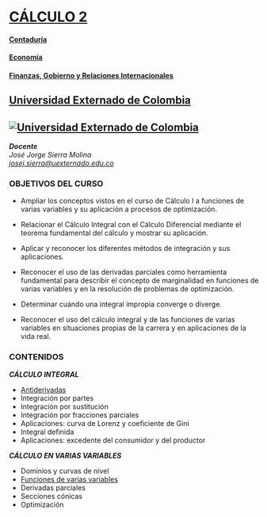 # [CÁLCULO 2](https://twitter.com/Calculo2_UEC)
#### [Contaduría](https://www.uexternado.edu.co/contaduria-publica/)
#### [Economía](https://www.uexternado.edu.co/economia/)
#### [Finanzas, Gobierno y Relaciones Internacionales](https://www.uexternado.edu.co/finanzas-gobierno-y-relaciones-internacionales/)
## [Universidad Externado de Colombia](https://www.uexternado.edu.co/)
## [![Universidad Externado de Colombia](https://www.uexternado.edu.co/wp-content/themes/externado_theme/images/logo-uec.svg)](https://www.uexternado.edu.co/)
 
***Docente***  
*José Jorge Sierra Molina*  
*josej.sierra@uexternado.edu.co*

### OBJETIVOS DEL CURSO
*	Ampliar los conceptos vistos en el curso de Cálculo I a funciones de varias variables y su aplicación a procesos de optimización.

*	Relacionar el Cálculo Integral con el Cálculo Diferencial mediante el teorema fundamental del cálculo y mostrar su aplicación. 

*	Aplicar y reconocer los diferentes métodos de integración y sus aplicaciones.

*	Reconocer el uso de las derivadas parciales como herramienta fundamental para describir el concepto de marginalidad en funciones de varias variables y en la resolución de problemas de optimización.

*	Determinar cuándo una integral impropia converge o diverge.

*	Reconocer el uso del cálculo integral y de las funciones de varias variables en situaciones propias de la carrera y en aplicaciones de la vida real.

### CONTENIDOS

  ***CÁLCULO INTEGRAL***
  * [Antiderivadas](Antiderivadas.html)
  * Integración por partes
  * Integración por sustitución
  * Integración por fracciones parciales
  * Aplicaciones: curva de Lorenz y coeficiente de Gini
  * Integral definida
  * Aplicaciones: excedente del consumidor y del productor
  
  ***CÁLCULO EN VARIAS VARIABLES***
  * Dominios y curvas de nivel
  * [Funciones de varias variables](Funciones_de_dos_Variables.html)
  * Derivadas parciales
  * Secciones cónicas
  * Optimización
  


